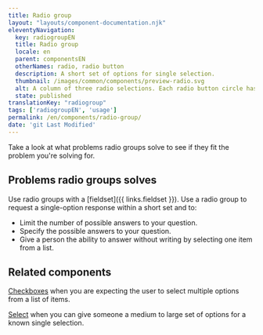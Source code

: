 ```yaml
---
title: Radio group
layout: "layouts/component-documentation.njk"
eleventyNavigation:
  key: radiogroupEN
  title: Radio group
  locale: en
  parent: componentsEN
  otherNames: radio, radio button
  description: A short set of options for single selection.
  thumbnail: /images/common/components/preview-radio.svg
  alt: A column of three radio selections. Each radio button circle has a thin grey border and white fill beside a thick grey line to represent the label. One of the three circles is selected and has a single dark grey circle inside of it.
  state: published 
translationKey: "radiogroup"
tags: ['radiogroupEN', 'usage']
permalink: /en/components/radio-group/
date: 'git Last Modified'
---
```


Take a look at what problems radio groups solve to see if they fit the problem you're solving for.

## Problems radio groups solves

Use radio groups with a [fieldset]({{ links.fieldset }}). Use a radio group to request a single-option response within a short set and to:

- Limit the number of possible answers to your question.
- Specify the possible answers to your question.
- Give a person the ability to answer without writing by selecting one item from a list.

<article class="bg-full-width bg-primary text-light pt-500 pb-400 my-500">
  <h2 class="mt-0 mb-400">Related components</h2>

<a href="{{ links.checkbox }}" class="link-light">Checkboxes</a> when you are expecting the user to select multiple options from a list of items.

<a href="{{ links.select }}" class="link-light">Select</a> when you can give someone a medium to large set of options for a known single selection.

</article>